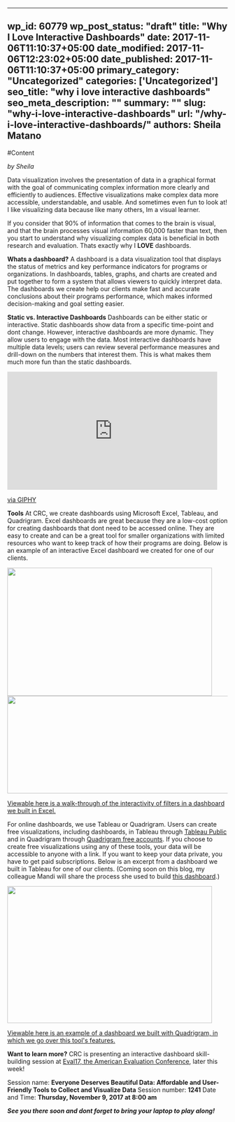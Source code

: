 
---
wp_id: 60779
wp_post_status: "draft" 
title: "Why I Love Interactive Dashboards"
date: 2017-11-06T11:10:37+05:00
date_modified: 2017-11-06T12:23:02+05:00
date_published: 2017-11-06T11:10:37+05:00
primary_category: "Uncategorized"
categories: ['Uncategorized'] 
seo_title: "why i love interactive dashboards"
seo_meta_description: ""
summary: "" 
slug: "why-i-love-interactive-dashboards"
url: "/why-i-love-interactive-dashboards/"
authors: Sheila Matano
---

#Content

_by Sheila_

Data visualization involves the presentation of data in a graphical format with the goal of communicating complex information more clearly and efficiently to audiences. Effective visualizations make complex data more accessible, understandable, and usable. And sometimes even fun to look at! I like visualizing data because like many others, Im a visual learner.

If you consider that 90% of information that comes to the brain is visual, and that the brain processes visual information 60,000 faster than text, then you start to understand why visualizing complex data is beneficial in both research and evaluation. Thats exactly why I **LOVE** dashboards.

**Whats a dashboard?**
A dashboard is a data visualization tool that displays the status of metrics and key performance indicators for programs or organizations. In dashboards, tables, graphs, and charts are created and put together to form a system that allows viewers to quickly interpret data. The dashboards we create help our clients make fast and accurate conclusions about their programs performance, which makes informed decision-making and goal setting easier.

**Static vs. Interactive Dashboards**
Dashboards can be either static or interactive. Static dashboards show data from a specific time-point and dont change. However, interactive dashboards are more dynamic. They allow users to engage with the data. Most interactive dashboards have multiple data levels; users can review several performance measures and drill-down on the numbers that interest them. This is what makes them much more fun than the static dashboards.

<iframe allowfullscreen="" class="giphy-embed" frameborder="0" height="270" src="https://giphy.com/embed/xT0GqBJf5FNUGKoVrO" width="480"></iframe>

[via GIPHY](https://giphy.com/gifs/shaunthesheep-football-celebrate-yay-xT0GqBJf5FNUGKoVrO)

**Tools**
At CRC, we create dashboards using Microsoft Excel, Tableau, and Quadrigram. Excel dashboards are great because they are a low-cost option for creating dashboards that dont need to be accessed online. They are easy to create and can be a great tool for smaller organizations with limited resources who want to keep track of how their programs are doing. Below is an example of an interactive Excel dashboard we created for one of our clients.

<img alt="" class="aligncenter size-full wp-image-60780" height="293" src="https://www.inciter.io/wp-content/uploads/2017/11/sheila_dash1.jpg" width="468"/>

<img alt="" class="aligncenter size-full wp-image-60781" height="223" src="https://www.inciter.io/wp-content/uploads/2017/11/sheial_dash2.jpg" width="513"/>

[Viewable here is a walk-through of the interactivity of filters in a dashboard we built in Excel.](https://www.youtube.com/watch?v=wOod007YGdY&feature=youtu.be)

For online dashboards, we use Tableau or Quadrigram. Users can create free visualizations, including dashboards, in Tableau through [Tableau Public](https://public.tableau.com/en-us/s/) and in Quadrigram through [Quadrigram free accounts](http://www.quadrigram.com/pricing/). If you choose to create free visualizations using any of these tools, your data will be accessible to anyone with a link. If you want to keep your data private, you have to get paid subscriptions. Below is an excerpt from a dashboard we built in Tableau for one of our clients. (Coming soon on this blog, my colleague Mandi will share the process she used to build [this dashboard](https://public.tableau.com/profile/baltimore.city.homeless.services#!/vizhome/TheJourneyHome/TheJourneyHome).)

<img alt="" class="aligncenter size-full wp-image-60782" height="313" src="https://www.inciter.io/wp-content/uploads/2017/11/sheila_dash3.jpg" width="468"/>

[Viewable here is an example of a dashboard we built with Quadrigram, in which we go over this tool's features.](https://www.youtube.com/watch?v=UxHMnh_ogWw) 

**Want to learn more?**
CRC is presenting an interactive dashboard skill-building session at [Eval17, the American Evaluation Conference](http://www.evaluationconference.org), later this week!

 Session name: **Everyone Deserves Beautiful Data: Affordable and User-Friendly Tools to Collect and Visualize Data**
 Session number: **1241**
 Date and Time: **Thursday, November 9, 2017 at 8:00 am**

_**See you there soon and dont forget to bring your laptop to play along!**_

